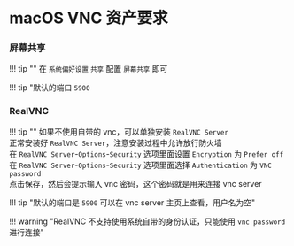 # macOS VNC 资产要求

### 屏幕共享

!!! tip ""
    在 `系统偏好设置` `共享` 配置 `屏幕共享` 即可

!!! tip "默认的端口 `5900`

### RealVNC

!!! tip ""
    如果不使用自带的 vnc，可以单独安装 `RealVNC Server`  
    正常安装好 `RealVNC Server`，注意安装过程中允许放行防火墙  
    在 `RealVNC Server`-`Options`-`Security` 选项里面设置 `Encryption` 为 `Prefer off`  
    在 `RealVNC Server`-`Options`-`Security` 选项里面选择 `Authentication` 为 `VNC password`  
    点击保存，然后会提示输入 vnc 密码，这个密码就是用来连接 vnc server

!!! tip "默认的端口是 `5900` 可以在 vnc server 主页上查看，用户名为空"

!!! warning "RealVNC 不支持使用系统自带的身份认证，只能使用 `vnc password` 进行连接"
